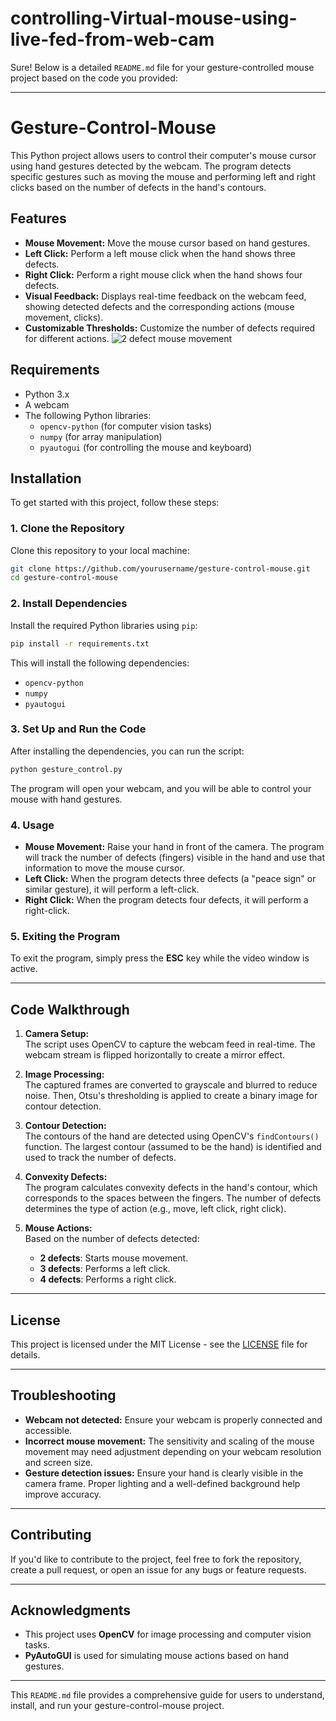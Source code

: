 # controlling-Virtual-mouse-using-live-fed-from-web-cam
Sure! Below is a detailed `README.md` file for your gesture-controlled mouse project based on the code you provided:

---

# Gesture-Control-Mouse

This Python project allows users to control their computer's mouse cursor using hand gestures detected by the webcam. The program detects specific gestures such as moving the mouse and performing left and right clicks based on the number of defects in the hand's contours.

## Features

- **Mouse Movement:** Move the mouse cursor based on hand gestures.
- **Left Click:** Perform a left mouse click when the hand shows three defects.
- **Right Click:** Perform a right mouse click when the hand shows four defects.
- **Visual Feedback:** Displays real-time feedback on the webcam feed, showing detected defects and the corresponding actions (mouse movement, clicks).
- **Customizable Thresholds:** Customize the number of defects required for different actions.
![2 defect mouse movement](https://github.com/user-attachments/assets/3cc86100-1327-4565-af9a-d26f6aaad4e7)
## Requirements

- Python 3.x
- A webcam
- The following Python libraries:
  - `opencv-python` (for computer vision tasks)
  - `numpy` (for array manipulation)
  - `pyautogui` (for controlling the mouse and keyboard)

## Installation

To get started with this project, follow these steps:

### 1. Clone the Repository

Clone this repository to your local machine:

```bash
git clone https://github.com/yourusername/gesture-control-mouse.git
cd gesture-control-mouse
```

### 2. Install Dependencies

Install the required Python libraries using `pip`:

```bash
pip install -r requirements.txt
```

This will install the following dependencies:
- `opencv-python`
- `numpy`
- `pyautogui`

### 3. Set Up and Run the Code

After installing the dependencies, you can run the script:

```bash
python gesture_control.py
```

The program will open your webcam, and you will be able to control your mouse with hand gestures.

### 4. Usage

- **Mouse Movement:** Raise your hand in front of the camera. The program will track the number of defects (fingers) visible in the hand and use that information to move the mouse cursor.
- **Left Click:** When the program detects three defects (a "peace sign" or similar gesture), it will perform a left-click.
- **Right Click:** When the program detects four defects, it will perform a right-click.

### 5. Exiting the Program

To exit the program, simply press the **ESC** key while the video window is active.

---

## Code Walkthrough

1. **Camera Setup:**  
   The script uses OpenCV to capture the webcam feed in real-time. The webcam stream is flipped horizontally to create a mirror effect.

2. **Image Processing:**  
   The captured frames are converted to grayscale and blurred to reduce noise. Then, Otsu's thresholding is applied to create a binary image for contour detection.

3. **Contour Detection:**  
   The contours of the hand are detected using OpenCV's `findContours()` function. The largest contour (assumed to be the hand) is identified and used to track the number of defects.

4. **Convexity Defects:**  
   The program calculates convexity defects in the hand's contour, which corresponds to the spaces between the fingers. The number of defects determines the type of action (e.g., move, left click, right click).

5. **Mouse Actions:**  
   Based on the number of defects detected:
   - **2 defects**: Starts mouse movement.
   - **3 defects**: Performs a left click.
   - **4 defects**: Performs a right click.

---

## License

This project is licensed under the MIT License - see the [LICENSE](LICENSE) file for details.

---

## Troubleshooting

- **Webcam not detected:** Ensure your webcam is properly connected and accessible.
- **Incorrect mouse movement:** The sensitivity and scaling of the mouse movement may need adjustment depending on your webcam resolution and screen size.
- **Gesture detection issues:** Ensure your hand is clearly visible in the camera frame. Proper lighting and a well-defined background help improve accuracy.

---

## Contributing

If you'd like to contribute to the project, feel free to fork the repository, create a pull request, or open an issue for any bugs or feature requests.

---

## Acknowledgments

- This project uses **OpenCV** for image processing and computer vision tasks.
- **PyAutoGUI** is used for simulating mouse actions based on hand gestures.

---

This `README.md` file provides a comprehensive guide for users to understand, install, and run your gesture-control-mouse project.
